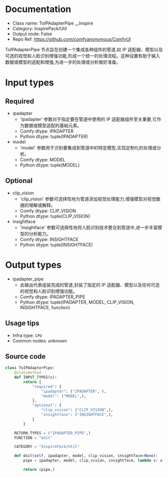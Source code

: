 
# Documentation
- Class name: ToIPAdapterPipe __Inspire
- Category: InspirePack/Util
- Output node: False
- Repo Ref: https://github.com/comfyanonymous/ComfyUI

ToIPAdapterPipe 节点旨在创建一个集成各种组件的管道,如 IP 适配器、模型以及可选的视觉和人脸识别增强功能,形成一个统一的处理流程。这种设置有助于输入数据或模型的适配和增强,为进一步的处理或分析做好准备。

# Input types
## Required
- ipadapter
    - 'ipadapter' 参数对于指定要在管道中使用的 IP 适配器组件至关重要,它作为数据或模型适配的基础元素。
    - Comfy dtype: IPADAPTER
    - Python dtype: tuple(IPADAPTER)
- model
    - 'model' 参数用于识别要集成到管道中的特定模型,实现定制化的处理或分析。
    - Comfy dtype: MODEL
    - Python dtype: tuple(MODEL)
## Optional
- clip_vision
    - 'clip_vision' 参数可选择性地为管道添加视觉处理能力,增强模型对视觉数据的理解或解释。
    - Comfy dtype: CLIP_VISION
    - Python dtype: tuple(CLIP_VISION)
- insightface
    - 'insightface' 参数可选择性地将人脸识别技术整合到管道中,进一步丰富模型的分析能力。
    - Comfy dtype: INSIGHTFACE
    - Python dtype: tuple(INSIGHTFACE)

# Output types
- ipadapter_pipe
    - 此输出代表组装完成的管道,封装了指定的 IP 适配器、模型以及任何可选的视觉和人脸识别增强功能。
    - Comfy dtype: IPADAPTER_PIPE
    - Python dtype: tuple(IPADAPTER, MODEL, CLIP_VISION, INSIGHTFACE, function)


## Usage tips
- Infra type: `CPU`
- Common nodes: unknown


## Source code
```python
class ToIPAdapterPipe:
    @classmethod
    def INPUT_TYPES(s):
        return {
            "required": {
                "ipadapter": ("IPADAPTER", ),
                "model": ("MODEL",),
            },
            "optional": {
                "clip_vision": ("CLIP_VISION",),
                "insightface": ("INSIGHTFACE",),
            }
        }

    RETURN_TYPES = ("IPADAPTER_PIPE",)
    FUNCTION = "doit"

    CATEGORY = "InspirePack/Util"

    def doit(self, ipadapter, model, clip_vision, insightface=None):
        pipe = ipadapter, model, clip_vision, insightface, lambda x: x

        return (pipe,)

```
